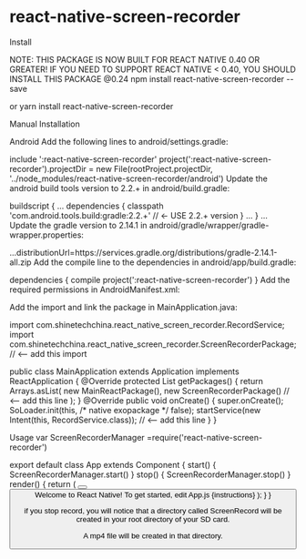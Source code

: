 # react-native-screen-recorder

Install

NOTE: THIS PACKAGE IS NOW BUILT FOR REACT NATIVE 0.40 OR GREATER! IF YOU NEED TO SUPPORT REACT NATIVE < 0.40, YOU SHOULD INSTALL THIS PACKAGE @0.24
npm install react-native-screen-recorder --save

or yarn install react-native-screen-recorder

Manual Installation

Android
Add the following lines to android/settings.gradle:

include ':react-native-screen-recorder'
project(':react-native-screen-recorder').projectDir = new File(rootProject.projectDir, '../node_modules/react-native-screen-recorder/android')
Update the android build tools version to 2.2.+ in android/build.gradle:

buildscript {
    ...
    dependencies {
        classpath 'com.android.tools.build:gradle:2.2.+' // <- USE 2.2.+ version
    }
    ...
}
...
Update the gradle version to 2.14.1 in android/gradle/wrapper/gradle-wrapper.properties:

...distributionUrl=https\://services.gradle.org/distributions/gradle-2.14.1-all.zip
Add the compile line to the dependencies in android/app/build.gradle:

dependencies {
    compile project(':react-native-screen-recorder')
}
Add the required permissions in AndroidManifest.xml:

<uses-permission android:name="android.permission.WRITE_EXTERNAL_STORAGE"/>

Add the import and link the package in MainApplication.java:

import com.shinetechchina.react_native_screen_recorder.RecordService;
import com.shinetechchina.react_native_screen_recorder.ScreenRecorderPackage; // <-- add this import

public class MainApplication extends Application implements ReactApplication {
    @Override
    protected List<ReactPackage> getPackages() {
        return Arrays.<ReactPackage>asList(
            new MainReactPackage(),
             new ScreenRecorderPackage() // <-- add this line
        );
    }
      @Override
     public void onCreate() {
        super.onCreate();
         SoLoader.init(this, /* native exopackage */ false);
         startService(new Intent(this, RecordService.class));  // <-- add this line
  }
}

Usage
var ScreenRecorderManager =require('react-native-screen-recorder') 

export default class App extends Component<Props> {
  start() {
    ScreenRecorderManager.start()
  }
  stop() {
    ScreenRecorderManager.stop()
  }
  render() {
    return (
      <View style={styles.container}>
       <Button
          onPress={this.start}
          title="start"
          color="#841584"
          accessibilityLabel="Learn more about this purple button"
        />
        <Button
          onPress={this.stop}
          title="stop"
          color="#841584"
          accessibilityLabel="Learn more about this purple button"
        />
        <Text style={styles.welcome}>
          Welcome to React Native!
        </Text>
        <Text style={styles.instructions}>
          To get started, edit App.js
        </Text>
        <Text style={styles.instructions}>
          {instructions}
        </Text>
      </View>
    );
  }
}

if you stop record, you will notice that a directory called ScreenRecord will be created in your root directory of your SD card.

A mp4 file will be created in that directory.




